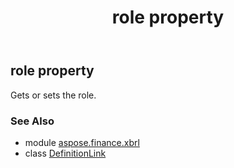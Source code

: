 ﻿---
title: role property
second_title: Aspose.Finance for Python via .NET API References
description: 
type: docs
weight: 50
url: /python-net/aspose.finance.xbrl/definitionlink/role/
is_root: false
---

## role property


Gets or sets the role.

### See Also
* module [aspose.finance.xbrl](../../)
* class [DefinitionLink](/finance/python-net/aspose.finance.xbrl/definitionlink)
